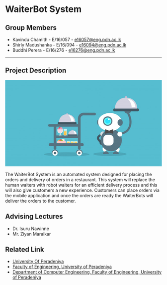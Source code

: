 # WaiterBot System

## Group Members
- Kavindu Chamith - E/16/057 - e16057@eng.pdn.ac.lk
- Shirly Madushanka - E/16/094 - e16094@eng.pdn.ac.lk
- Buddhi Perera - E/16/276 - e16276@eng.pdn.ac.lk

<hr>

## Project Description

![](images/main.jpg)

The WaiterBot System is an automated system designed for placing the orders and delivery of orders in a restaurant. This system will replace the human waiters with robot waiters for an efficient delivery process and this will also give customers a new experience. Customers can place orders via the mobile application and once the orders are ready the WaiterBots will deliver the orders to the customer.

## Advising Lectures
- Dr. Isuru Nawinne
- Mr. Ziyan Maraikar

## Related Link
 - [University Of Peradeniya](https://www.pdn.ac.lk/)
 - [Faculty of Engineering, University of Peradeniya](http://eng.pdn.ac.lk/)
 - [Department of Computer Engineering, Faculty of Engineering, University of Peradeniya](http://www.ce.pdn.ac.lk/)